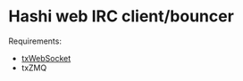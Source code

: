 # Hashi web IRC client/bouncer

Requirements:
  * [txWebSocket](https://github.com/wulczer/txWebSocket)
  * txZMQ
